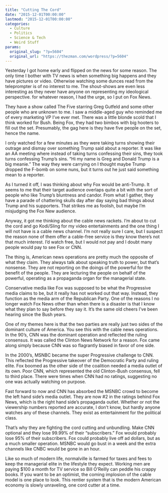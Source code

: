 ```yaml
---
title: "Cutting The Cord"
date: "2015-12-01T00:00:00"
lastmod: "2015-12-01T00:00:00"
categories:
  - Culture
  - Politics
  - Science & Tech
  - Weird Stuff
params:
  original_slug: "?p=5604"
  original_url: "https://thezman.com/wordpress/?p=5604"
---
```


Yesterday I got home early and flipped on the news for some reason. The
only time I bother with TV news is when something big happens and they
have pictures or video. Otherwise watching some dunces read from the
teleprompter is of no interest to me. The shout-shows are even less
interesting as they never have anyone on representing my ideological
perspective. for whatever reason, I had the urge, so I put on Fox News.

They have a show called The Five starring Greg Gutfeld and some other
people who are unknown to me. I saw a middle-aged guy who reminded me of
every marketing VP I’ve ever met. There was a little blonde scold that I
think worked for Bush. Being Fox, they had two bimbos with big hooters
to fill out the set. Presumably, the gag here is they have five people
on the set, hence the name.

I only watched for a few minutes as they were taking turns showing their
outrage and dismay over something Trump said about a reporter. It was
like an AA meeting where instead of taking turns confessing their sins,
they took turns confessing Trump’s sins. “Hi my name is Greg and Donald
Trump is a big meanie.” The way they were carrying on I thought maybe
Trump dropped the F-bomb on some nuns, but it turns out he just said
something mean to a reporter.

As I turned it off, I was thinking about why Fox would be anti-Trump. It
seems to me that their target audience overlaps quite a bit with the
sort of people who like Trump’s bluntness and candor. From what I
gather, they have a parade of chattering skulls day after day saying bad
things about Trump and his supporters. That strikes me as foolish, but
maybe I’m misjudging the Fox New audience.

Anyway, it got me thinking about the cable news rackets. I’m about to
cut the cord and go Kodi/Sling for my video entertainments and the one
thing I will not have is a cable news channel. I’m not really sure I
care, but I suspect the reason none of them offer a cable-free service
is they know there’s not that much interest. I’d watch free, but I would
not pay and I doubt many people would pay to see Fox or CNN.

The thing is, American news operations are pretty much the opposite of
what they claim. They always talk about speaking truth to power, but
that’s nonsense. They are not reporting on the doings of the powerful
for the benefit of the people. They are lecturing the people on behalf
of the powerful, operating as a propaganda organ for the managerial
state.

Conservative media like Fox was supposed to be what the Progressive
media claims to be, but it really has not worked out that way. Instead,
they function as the media arm of the Republican Party. One of the
reasons I no longer watch Fox News other than when there is a disaster
is that I know what they plan to say before they say it. It’s the same
old cheers I’ve been hearing since the Bush years.

One of my themes here is that the two parties are really just two sides
of the dominant culture of America. You see this with the cable news
operations. In the 90’s, CNN was the dominant operation and reflected
the ruling consensus. It was called the Clinton News Network for a
reason. Fox came along simply because CNN was so flagrantly biased in
favor of one side.

In the 2000’s, MSNBC became the super Progressive challenge to CNN. This
reflected the Progressive takeover of the Democratic Party and ruling
elite. Fox boomed as the other side of the coalition needed a media
outlet of its own. Poor CNN, which represented the old Clinton-Bush
consensus, fell to third place. There were times when CNN had no
ratings, suggesting no one was actually watching on purpose.

Fast forward to now and CNN has absorbed the MSNBC crowd to become the
left hand side’s media outlet. They are now \#2 in the ratings behind
Fox News, which is the right hand side’s propaganda outlet. Whether or
not the viewership numbers reported are accurate, I don’t know, but
hardly anyone watches any of these channels. They exist as entertainment
for the political class.

That’s why they are fighting the cord cutting and unbundling. Make CNN
optional and they lose 99.99% of their “subscribers.” Fox would probably
lose 95% of their subscribers. Fox could probably live off ad dollars,
but as a much smaller operation. MSNBC would go bust in a week and the
extra channels like CNBC would be gone in an hour.

Like so much of modern life, normalville is farmed for taxes and fees to
keep the managerial elite in the lifestyle they expect. Working men are
paying $100 a month for TV service so Bill O’Reilly can peddle his
crappy books. If you want to be an optimist, the coming implosion of the
cable model is one place to look. This rentier system that is the modern
American economy is slowly unraveling, one cord cutter at a time.
